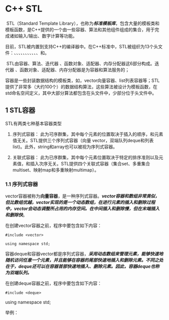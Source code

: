 # C++ STL

​		STL（Standard Template Library），也称为***标准模板库***，包含大量的模板类和模板函数，是C++提供的一个由一些容器、算法和其他组件组成的集合，用于完成诸如输入/输出、数字计算等功能。

​		目前，STL被内置到支持C++的编译器中。在C++标准中，STL被组织为13个头文件：<iterator>、<functional>、<vector>、<deque>、<map>、<stack>、<queue>、<list>、<set>、<algorithm>、<numeric>、<memory>和<utility>。

​		STL由容器、算法、迭代器 、函数对象、适配器、内存分配器这6部分构成。迭代器 、函数对象、适配器、内存分配器是为容器和算法服务的；

​		容器是一些封装数据结构的模板类，如，vector向量容器、list列表容器等；STL提供了非常多（大约100个）的数据结构算法，这些算法被设计为模板函数，在std命名空间定义，其中大部分算法都包含在头文件<algorithm>中，少部分位于头文件<numeric>中。



## 1 STL容器



STL有两类七种基本容器类型

1.  序列式容器： 此为可序群集，其中每个元素的位置取决于插入的顺序，和元素值无关。STL提供三个序列式容器（向量 vector，双端队列deque和列表list)。此外，string和array也可以被视为序列式容器。

2. 关联式容器： 此为已序群集，其中每个元素位置取决于特定的排序准则以及元素值，和插入次序无关。STL提供四个关联式容器（集合set、多重集合multiset、映射map和多重映射multimap）。

   

### 1.1 序列式容器

​		vector容器被称为**向量容器**，是一种序列式容器。***vector容器和数组非常类似，但比数组优越，vector实现的是一个动态数组，在进行元素的插入和删除过程中，vector会动态调整所占用的内存空间。在中间插入和删除慢，但在末端插入和删除快***。

在创建vector容器之前，程序中要包含如下内容：

`#include <vector>`

`using namespace std;`



​	容器deque和容器vector都是序列式容器，***采用动态数组来管理元素，能够快速地随机访问任意一个元素，并且能够在容器的尾部快速地插入和删除元素。不同之处在于，deque还可以在容器首部快速地插入、删除元素。因此，容器deque也称为双端队列。***

在创建deque容器之前，程序中要包含如下内容：

`#include <deque>`

using namespace std;

举例：

